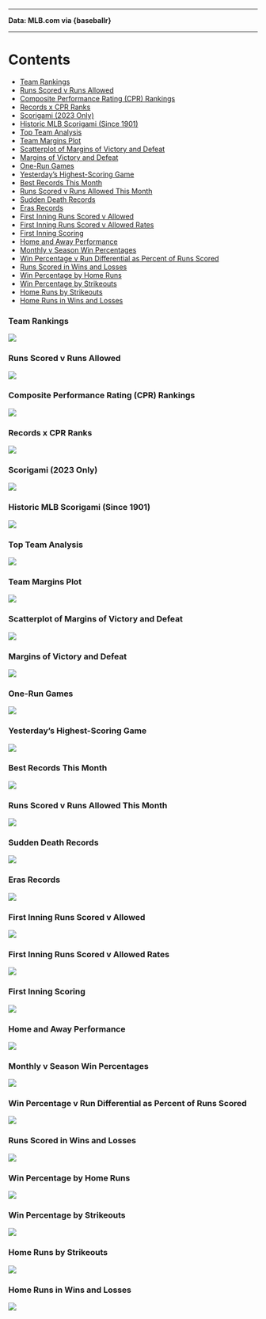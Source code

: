 ------------------------------------------------------------------------

**Data: MLB.com via {baseballr}**

------------------------------------------------------------------------

# Contents

- [Team Rankings](#team-rankings)
- [Runs Scored v Runs Allowed](#runs-scored-v-runs-allowed)
- [Composite Performance Rating (CPR)
  Rankings](#composite-performance-rating-cpr-rankings)
- [Records x CPR Ranks](#records-x-cpr-ranks)
- [Scorigami (2023 Only)](#scorigami-2023-only)
- [Historic MLB Scorigami (Since
  1901)](#historic-mlb-scorigami-since-1901)
- [Top Team Analysis](#top-team-analysis)
- [Team Margins Plot](#team-margins-plot)
- [Scatterplot of Margins of Victory and
  Defeat](#scatterplot-of-margins-of-victory-and-defeat)
- [Margins of Victory and Defeat](#margins-of-victory-and-defeat)
- [One-Run Games](#one-run-games)
- [Yesterday’s Highest-Scoring Game](#yesterdays-highest-scoring-game)
- [Best Records This Month](#best-records-this-month)
- [Runs Scored v Runs Allowed This
  Month](#runs-scored-v-runs-allowed-this-month)
- [Sudden Death Records](#sudden-death-records)
- [Eras Records](#eras-records)
- [First Inning Runs Scored v
  Allowed](#first-inning-runs-scored-v-allowed)
- [First Inning Runs Scored v Allowed
  Rates](#first-inning-runs-scored-v-allowed-rates)
- [First Inning Scoring](#first-inning-scoring)
- [Home and Away Performance](#home-and-away-performance)
- [Monthly v Season Win Percentages](#monthly-v-season-win-percentages)
- [Win Percentage v Run Differential as Percent of Runs
  Scored](#win-percentage-v-run-differential-as-percent-of-runs-scored)
- [Runs Scored in Wins and Losses](#runs-scored-in-wins-and-losses)
- [Win Percentage by Home Runs](#win-percentage-by-home-runs)
- [Win Percentage by Strikeouts](#win-percentage-by-strikeouts)
- [Home Runs by Strikeouts](#home-runs-by-strikeouts)
- [Home Runs in Wins and Losses](#home-runs-in-wins-and-losses)

### Team Rankings

![](README_files/figure-gfm/unnamed-chunk-5-1.png)<!-- -->

### Runs Scored v Runs Allowed

![](README_files/figure-gfm/unnamed-chunk-6-1.png)<!-- -->

### Composite Performance Rating (CPR) Rankings

![](README_files/figure-gfm/unnamed-chunk-9-1.png)<!-- -->

### Records x CPR Ranks

![](README_files/figure-gfm/unnamed-chunk-11-1.png)<!-- -->

### Scorigami (2023 Only)

![](README_files/figure-gfm/unnamed-chunk-12-1.png)<!-- -->

### Historic MLB Scorigami (Since 1901)

![](README_files/figure-gfm/unnamed-chunk-13-1.png)<!-- -->

### Top Team Analysis

![](README_files/figure-gfm/unnamed-chunk-14-1.png)<!-- -->

### Team Margins Plot

![](README_files/figure-gfm/unnamed-chunk-15-1.png)<!-- -->

### Scatterplot of Margins of Victory and Defeat

![](README_files/figure-gfm/unnamed-chunk-17-1.png)<!-- -->

### Margins of Victory and Defeat

![](README_files/figure-gfm/unnamed-chunk-18-1.png)<!-- -->

### One-Run Games

![](README_files/figure-gfm/unnamed-chunk-19-1.png)<!-- -->

### Yesterday’s Highest-Scoring Game

![](README_files/figure-gfm/unnamed-chunk-20-1.png)<!-- -->

### Best Records This Month

![](README_files/figure-gfm/unnamed-chunk-21-1.png)<!-- -->

### Runs Scored v Runs Allowed This Month

![](README_files/figure-gfm/unnamed-chunk-22-1.png)<!-- -->

### Sudden Death Records

![](README_files/figure-gfm/unnamed-chunk-23-1.png)<!-- -->

### Eras Records

![](README_files/figure-gfm/unnamed-chunk-24-1.png)<!-- -->

### First Inning Runs Scored v Allowed

![](README_files/figure-gfm/unnamed-chunk-25-1.png)<!-- -->

### First Inning Runs Scored v Allowed Rates

![](README_files/figure-gfm/unnamed-chunk-26-1.png)<!-- -->

### First Inning Scoring

![](README_files/figure-gfm/unnamed-chunk-27-1.png)<!-- -->

### Home and Away Performance

![](README_files/figure-gfm/unnamed-chunk-28-1.png)<!-- -->

### Monthly v Season Win Percentages

![](README_files/figure-gfm/unnamed-chunk-29-1.png)<!-- -->

### Win Percentage v Run Differential as Percent of Runs Scored

![](README_files/figure-gfm/unnamed-chunk-30-1.png)<!-- -->

### Runs Scored in Wins and Losses

![](README_files/figure-gfm/unnamed-chunk-31-1.png)<!-- -->

### Win Percentage by Home Runs

![](README_files/figure-gfm/unnamed-chunk-32-1.png)<!-- -->

### Win Percentage by Strikeouts

![](README_files/figure-gfm/unnamed-chunk-33-1.png)<!-- -->

### Home Runs by Strikeouts

![](README_files/figure-gfm/unnamed-chunk-34-1.png)<!-- -->

### Home Runs in Wins and Losses

![](README_files/figure-gfm/unnamed-chunk-35-1.png)<!-- -->
